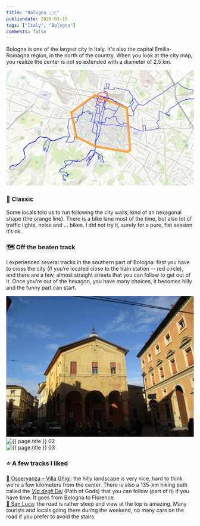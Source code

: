 ```yaml
---
title: "Bologna 🇮🇹"
publishdate: 2020-03-15
tags: ["Italy", "Bologna"]
comments: false
---
```


Bologna is one of the largest city in Italy. It's also the capital Emilia-Romagna region, in the north of the country. When you look at the city map, you realize the center is not so extended with a diameter of 2.5 km.

![Center of Bologna](./images/BolognaMap_e.jpg)

### 👟 Classic


Some locals told us to run following the city walls, kind of an hexagonal shape (the orange line). There is a bike lane most of the time, but also lot of traffic lights, noise and ... bikes. I did not try it, surely for a pure, flat session it’s ok.

### 🗺️ Off the beaten track
I experienced several tracks in the southern part of Bologna: first you have to cross the city (if you’re located close to the train station -- red circle), and there are a few, almost straight streets that you can follow to get out of it. Once you’re out of the hexagon, you have many choices, it becomes hilly and the funny part can start.

<div class="row">
    <div class="col-lg-4">
        <img src="./images/Bologna01.JPG" alt="Bologna">
    </div>
    <div class="col-lg-4">
        <img src="{{ site.url }}/figures/run/{{ page.title }}02.JPG" class="img-responsive" alt="{{ page.title }} 02">
    </div>
    <div class="col-lg-4">
        <img src="{{ site.url }}/figures/run/{{ page.title }}03.JPG" class="img-responsive" alt="{{ page.title }} 03">
    </div>
</div>


### ⭐ A few tracks I liked

[🔗 Osservanza – Villa Ghigi](https://www.wikiloc.com/running-trails/bologna-osservanza-parco-villa-ghigi-46043792): the hilly landscape is very nice, hard to think we’re a few kilometers from the center. There is also a 135-km hiking path called the [*Via degli Dei*](http://www.viadeglidei.it/?lang=en) (Path of Gods) that you can follow (part of it) if you have time. It goes from Bologna to Florence.     
[🔗 San Luca](https://www.wikiloc.com/running-trails/bologna-san-luca-46043990): the road is rather steep and view at the top is amazing. Many tourists and locals going there during the weekend, no many cars on the road if you prefer to avoid the stairs.
